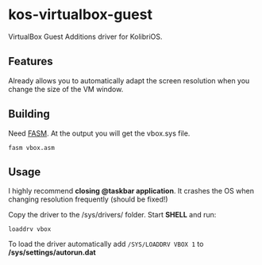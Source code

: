 # kos-virtualbox-guest

VirtualBox Guest Additions driver for KolibriOS.

## Features
Already allows you to automatically adapt the screen resolution when you change the size of the VM window.

## Building
Need [FASM](https://flatassembler.net/). At the output you will get the vbox.sys file.

`fasm vbox.asm`

## Usage
I highly recommend **closing @taskbar application**. It crashes the OS when changing resolution frequently (should be fixed!)

Copy the driver to the /sys/drivers/ folder. Start **SHELL** and run:

`loaddrv vbox`

To load the driver automatically add `/SYS/LOADDRV VBOX 1` to **/sys/settings/autorun.dat**
